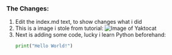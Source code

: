 ### The Changes:
1. Edit the index.md text, to show changes what i did
2. This is a image i stole from tutorial:
   ![Image of Yaktocat](https://octodex.github.com/images/yaktocat.png)
3. Next is adding some code, lucky i learn Python beforehand:
   ``` python
   print("Hello World!")
   ```
